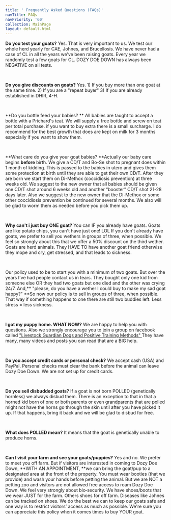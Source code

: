 ```yaml
---
title: ' Frequently Asked Questions (FAQs)'
navTitle: FAQs
navPriority: '60'
collection: MainPage
layout: default.html
---
```

**Do you test your goats?** Yes. That is very important to us. We test our whole herd yearly for CAE, Johnes, and Brucellosis. We have never had a case of CL in all the years we’ve been raising goats. Every year we randomly test a few goats for CL. DOZY DOE DOWN has always been NEGATIVE on all tests.

<br />

**Do you give discounts on goats?** Yes. 1) If you buy more than one goat at the same time. 2) If you are a "repeat buyer" 3) If you are already established in DHIR, 4-H.

<br />

**Do you bottle feed your babies? ** All babies are taught to accept a bottle with a Prichard's teat. We will supply a free bottle and screw on teat per total purchase. if you want to buy extra there is a small surcharge. I do recommend for the best growth that does are kept on milk for 3 months especially if you want to show them.

<br />

 **What care do you give your goat babies?  **Actually our baby care begins **before** birth. We give a CD/T  and Bo-Se shot to pregnant does within 1 month of kidding. This is passed to the babies in utero and gives them some protection at birth until they are able to get their own CD/T. After they are born we start them on Di-Methox (coccidiosis prevention) at three weeks old. We suggest to the new owner that all babies should be given one CD/T shot around 6 weeks old and another “booster” CD/T shot 21-28 days later.  Also we suggest to the new owner that the Di-Methox or some other coccidiosis prevention be continued for several months. We also will be glad to worm them as needed before you pick them up.

<br />

**Why can't i just buy ONE goat?** You can IF you already have goats. Goats are like potato chips, you can't have just one! LOL   If you don't already have goats, we prefer to sell you wethers in groups of three, when possible. We feel so strongly about this that we offer a 50% discount on the third wether. Goats are herd animals. They HAVE TO have another goat friend otherwise they mope and cry, get stressed, and that leads to sickness.

<br />

Our policy used to be to start you with a minimum of two goats.  But over the years I've had people contact us in tears. They bought only one kid from someone else OR they had two goats but one died and the other was crying 24/7. And,** "please, do you have a wether I could buy to make my sad goat happy?"  **So now our policy is to sell in groups of three, when possible.  That way if something happens to one there are still two buddies left.  Less stress = less sickness.

<br />

**I got my puppy home. WHAT NOW?**  We are happy to help you with questions. Also we strongly encourage you to join a group on facebook called ["Livestock Guardian Dogs and Positive Training Methods"  ](https://www.facebook.com/groups/PositiveLGD/)They have many, many videos and posts you can read that are a BIG help.

<br />

**Do you accept credit cards or personal check?** We accept cash (USA) and PayPal. Personal checks must clear the bank before the animal can leave Dozy Doe Down.  We are not set up for credit cards. 

<br />

**Do you sell disbudded goats?** If a goat is not born POLLED (genetically hornless) we always disbud them. There is an exception to that in that a horned kid born of one or both parents or even grandparents that are polled might not have the horns go through the skin until after you have picked it up. If that happens, bring it back and we will be glad to disbud for free.

<br />

**What does POLLED mean?**  It means that the goat is genetically unable to produce horns.

<br />

**Can I visit your farm and see your goats/puppies?**   Yes and no. We prefer to meet you off farm. But if visitors are interested in coming to Dozy Doe Down, **WITH AN APPOINTMENT, **we can bring the goat/pup to a designated area at the front of the property. You must wear booties (that we provide) and wash your hands before petting the animal. But we are NOT a petting zoo and visitors are not allowed free access to roam Dozy Doe Down.   We feel very strongly about bio‑security. We have shoes/boots that we wear JUST for the farm. Others shoes for off farm.  Diseases like Johnes can be tracked on shoes. We do the best we can  to keep our goats safe and one way is to restrict visitors’ access as much as possible. We're sure you can appreciate this policy when it comes times to buy YOUR goat. 

<br />

